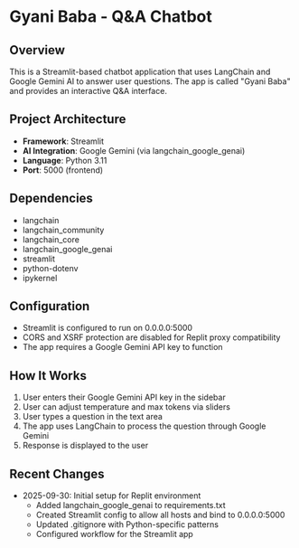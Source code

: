 # Gyani Baba - Q&A Chatbot

## Overview
This is a Streamlit-based chatbot application that uses LangChain and Google Gemini AI to answer user questions. The app is called "Gyani Baba" and provides an interactive Q&A interface.

## Project Architecture
- **Framework**: Streamlit
- **AI Integration**: Google Gemini (via langchain_google_genai)
- **Language**: Python 3.11
- **Port**: 5000 (frontend)

## Dependencies
- langchain
- langchain_community
- langchain_core
- langchain_google_genai
- streamlit
- python-dotenv
- ipykernel

## Configuration
- Streamlit is configured to run on 0.0.0.0:5000
- CORS and XSRF protection are disabled for Replit proxy compatibility
- The app requires a Google Gemini API key to function

## How It Works
1. User enters their Google Gemini API key in the sidebar
2. User can adjust temperature and max tokens via sliders
3. User types a question in the text area
4. The app uses LangChain to process the question through Google Gemini
5. Response is displayed to the user

## Recent Changes
- 2025-09-30: Initial setup for Replit environment
  - Added langchain_google_genai to requirements.txt
  - Created Streamlit config to allow all hosts and bind to 0.0.0.0:5000
  - Updated .gitignore with Python-specific patterns
  - Configured workflow for the Streamlit app
